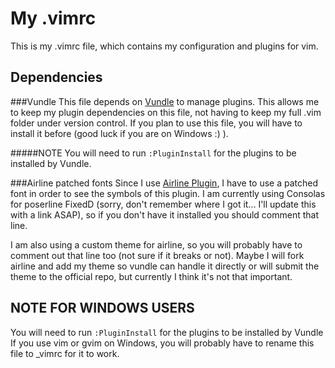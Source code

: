 My .vimrc
=========
This is my .vimrc file, which contains my configuration and plugins for vim.

Dependencies
------------

###Vundle
This file depends on [Vundle](https://github.com/VundleVim/Vundle.vim) to manage
plugins. This allows me to keep my plugin dependencies on this file, not having
to keep my full .vim folder under version control. If you plan to use this file,
you will have to install it before (good luck if you are on Windows :) ).

#####NOTE
You will need to run `:PluginInstall` for the plugins to be installed by Vundle.

###Airline patched fonts
Since I use [Airline Plugin]('https://github.com/bling/vim-airline'), I have to
use a patched font in order to see the symbols of this plugin. I am currently
using Consolas for poserline FixedD (sorry, don't remember where I got it...
I'll update this with a link ASAP), so if you don't have it installed you should
comment that line.

I am also using a custom theme for airline, so you will probably have to comment
out that line too (not sure if it breaks or not). Maybe I will fork airline and
add my theme so vundle can handle it directly or will submit the theme to the
official repo, but currently I think it's not that important.

NOTE FOR WINDOWS USERS
----------------------
You will need to run `:PluginInstall` for the plugins to be installed by Vundle
If you use vim or gvim on Windows, you will probably have to rename this file
to \_vimrc for it to work.
